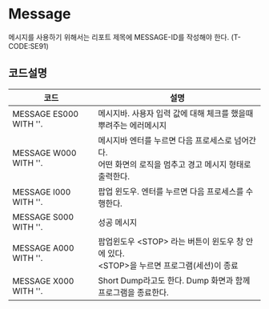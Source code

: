 # Message
메시지를 사용하기 위해서는 리포트 제목에 MESSAGE-ID를 작성해야 한다. (T-CODE:SE91)

## 코드설명

|코드|설명|
|------|---|
|MESSAGE ES000 WITH ''.|메시지바. 사용자 입력 값에 대해 체크를 했을때 뿌려주는 에러메시지|
|MESSAGE W000 WITH ''.|메시지바 엔터를 누르면 다음 프로세스로 넘어간다. <BR> 어떤 화면의 로직을 멈추고 경고 메시지 형태로 출력한다.|
|MESSAGE I000 WITH ''.|팝업 윈도우. 엔터를 누르면 다음 프로세스를 수행한다.|
|MESSAGE S000 WITH ''.|성공 메시지|
|MESSAGE A000 WITH ''.|팝업윈도우 &#60;STOP&#62; 라는 버튼이 윈도우 창 안에 있다. <BR> &#60;STOP&#62;을 누르면 프로그램(세션)이 종료  |
|MESSAGE X000 WITH ''.|Short Dump라고도 한다. Dump 화면과 함께 프로그램을 종료한다.|
